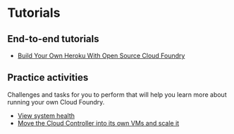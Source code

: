 # Tutorials

## End-to-end tutorials

* [Build Your Own Heroku With Open Source Cloud Foundry](https://github.com/cloudfoundry-community/bosh-cloudfoundry/blob/master/tutorials/build-your-own-heroku-with-cloudfoundry.md)

## Practice activities

Challenges and tasks for you to perform that will help you learn more about running your own Cloud Foundry.

* [View system health](https://github.com/cloudfoundry-community/bosh-cloudfoundry/blob/master/tutorials/activities/view-system-health.md)
* [Move the Cloud Controller into its own VMs and scale it](https://github.com/cloudfoundry-community/bosh-cloudfoundry/blob/master/tutorials/activities/move-cc-into-own-job-and-scale.md)

